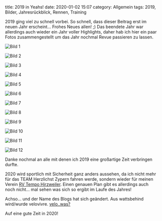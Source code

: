 title: 2019 in Yeahs!
date: 2020-01-02 15:07
category: Allgemein
tags: 2019, Bilder, Jahresrückblick, Rennen, Training

2019 ging viel zu schnell vorbei. So schnell, dass dieser Beitrag erst im neuen Jahr erscheint... Frohes Neues allen! ;)
Das beendete Jahr war allerdings auch wieder ein Jahr voller Highlights, daher hab ich hier ein paar Fotos zusammengestellt um das Jahr nochmal Revue passieren zu lassen.

![Bild 1](https://i2.wp.com/www.velovivre.de/wp-content/uploads/2020/01/IMG-20190311-WA0004.jpg)

![Bild 2](https://i2.wp.com/www.velovivre.de/wp-content/uploads/2020/01/20190311_162142-scaled.jpg)

![Bild 3](https://i2.wp.com/www.velovivre.de/wp-content/uploads/2020/01/IMG-20190318-WA0005.jpg)

![Bild 4](https://i1.wp.com/www.velovivre.de/wp-content/uploads/2020/01/DSC02255-scaled.jpg)

![Bild 5](https://i0.wp.com/www.velovivre.de/wp-content/uploads/2020/01/56957749_2578810108815005_1906739061633056768_o.jpg)

![Bild 6](https://i1.wp.com/www.velovivre.de/wp-content/uploads/2020/01/20190627_212126-scaled.jpg)

![Bild 7](https://i1.wp.com/www.velovivre.de/wp-content/uploads/2020/01/Foto-von-Benjamin-Schwan-3.jpg)

![Bild 8](https://i2.wp.com/www.velovivre.de/wp-content/uploads/2020/01/Foto-von-Benjamin-Schwan-2.jpg)

![Bild 9](https://i0.wp.com/www.velovivre.de/wp-content/uploads/2020/01/Foto-von-Benjamin-Schwan.jpg)

![Bild 10](https://i0.wp.com/www.velovivre.de/wp-content/uploads/2020/01/c5cf500f-d080-412b-a072-6fed4b72a392.jpg)

![Bild 11](https://i0.wp.com/www.velovivre.de/wp-content/uploads/2020/01/20191110_131724.jpg)

![Bild 12](https://i0.wp.com/www.velovivre.de/wp-content/uploads/2020/01/20191120_195720-scaled.jpg)

Danke nochmal an alle mit denen ich 2019 eine großartige Zeit verbringen durfte.

2020 wird sportlich mit Sicherheit ganz anders aussehen, da ich nicht mehr für das TEAM Herzlichst Zypern fahren werde, sondern wieder für meinen Verein [RV Tempo Hirzweiler](http://www.rv-tempo-hirzweiler.de). Einen genauen Plan gibt es allerdings auch noch nicht... mal sehen was sich so ergibt im Laufe des Jahres!

Achso... und der Name des Blogs hat sich geändert. Aus wattsbehind wird/wurde velovivre. [velo..was?](https://www.velovivre.de/pages/ueber/)

Auf eine gute Zeit in 2020!